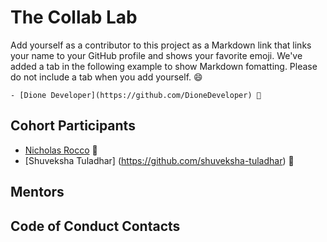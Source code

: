 # The Collab Lab

Add yourself as a contributor to this project as a Markdown link that links your name to your GitHub profile and shows your favorite emoji. We've added a tab in the following example to show Markdown fomatting. Please do not include a tab when you add yourself. 😄

    - [Dione Developer](https://github.com/DioneDeveloper) 💅

## Cohort Participants

- [Nicholas Rocco](https://github.com/NickRoccodev11) 🎹
- [Shuveksha Tuladhar] (https://github.com/shuveksha-tuladhar) 🚗

## Mentors

## Code of Conduct Contacts

